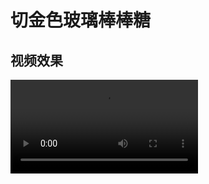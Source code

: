 # 切金色玻璃棒棒糖

## 视频效果

<Video src="./切金色玻璃棒棒糖.mp4" />

## 英文提示词

``` yaml
Realistic 4K close-up shot, a knife quickly cutting a golden glass lollipop emitting golden light on a wooden cutting board. It cuts it into several pieces, and when the knife cuts another piece, each piece falls off. The sound is ASMR style

```

## 中文提示词

``` yaml
逼真的4K特写镜头，一把刀快速切割着木砧板上一根散发着金光的金色玻璃棒棒糖。它把棒棒糖切成几块，当刀切下另一块时，每一块都会掉落。声音是ASMR风格的。
```